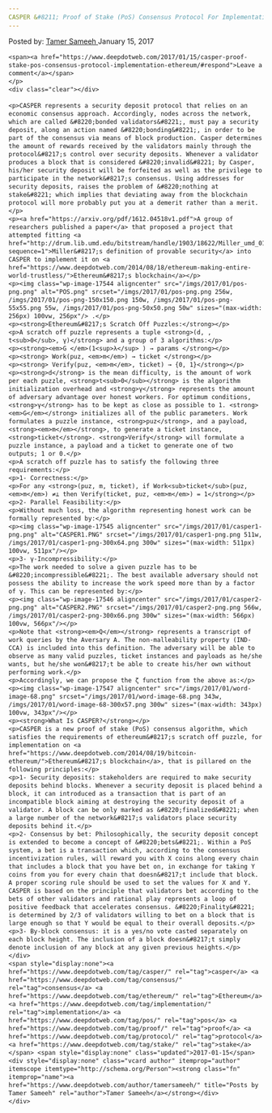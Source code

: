 ```yaml
---
CASPER &#8211; Proof of Stake (PoS) Consensus Protocol For Implementation On Ethereum
---
```

<article class="post-listing post-17536 post type-post status-publish format-standard has-post-thumbnail hentry  tag-casper tag-consensus tag-ethereum tag-implementation tag-pos tag-proof tag-protocol tag-stake">
    <div class="post-inner">
        <span>Posted by: <a href="https://www.deepdotweb.com/author/tamersameeh/" title="">Tamer Sameeh </a></span>
    <span>January 15, 2017</span>
    
    <span><a href="https://www.deepdotweb.com/2017/01/15/casper-proof-stake-pos-consensus-protocol-implementation-ethereum/#respond">Leave a comment</a></span>
    </p>
    <div class="clear"></div>
    
    <p>CASPER represents a security deposit protocol that relies on an economic consensus approach. Accordingly, nodes across the network, which are called &#8220;bonded validators&#8221;, must pay a security deposit, along an action named &#8220;bonding&#8221;, in order to be part of the consensus via means of block production. Casper determines the amount of rewards received by the validators mainly through the protocol&#8217;s control over security deposits. Whenever a validator produces a block that is considered &#8220;invalid&#8221; by Casper, his/her security deposit will be forfeited as well as the privilege to participate in the network&#8217;s consensus. Using addresses for security deposits, raises the problem of &#8220;nothing at stake&#8221; which implies that deviating away from the blockchain protocol will more probably put you at a demerit rather than a merit.</p>
    <p><a href="https://arxiv.org/pdf/1612.04518v1.pdf">A group of researchers published a paper</a> that proposed a project that attempted fitting <a href="http://drum.lib.umd.edu/bitstream/handle/1903/18622/Miller_umd_0117E_17522.pdf?sequence=1">Miller&#8217;s definition of provable security</a> into CASPER to implement it on <a href="https://www.deepdotweb.com/2014/08/18/ethereum-making-entire-world-trustless/">Ethereum&#8217;s blockchain</a></p>
    <p><img class="wp-image-17544 aligncenter" src="/imgs/2017/01/pos-png.png" alt="POS.png" srcset="/imgs/2017/01/pos-png.png 256w, /imgs/2017/01/pos-png-150x150.png 150w, /imgs/2017/01/pos-png-55x55.png 55w, /imgs/2017/01/pos-png-50x50.png 50w" sizes="(max-width: 256px) 100vw, 256px"/> .</p>
    <p><strong>Ethereum&#8217;s Scratch Off Puzzles:</strong></p>
    <p>A scratch off puzzle represents a tuple <strong>(d, , t<sub>0</sub>, γ)</strong> and a group of 3 algorithms:</p>
    <p><strong><em>G </em>(1<sup>λ</sup> ) → params </strong></p>
    <p><strong> Work(puz, <em>m</em>) → ticket </strong></p>
    <p><strong> Verify(puz, <em>m</em>, ticket) → {0, 1}</strong></p>
    <p><strong>d</strong> is the mean difficulty, is the amount of work per each puzzle, <strong>t<sub>0</sub></strong> is the algorithm initialization overhead and <strong>γ</strong> represents the amount of adversary advantage over honest workers. For optimum conditions, <strong>γ</strong> has to be kept as close as possible to 1. <strong><em>G</em></strong> initializes all of the public parameters. Work formulates a puzzle instance, <strong>puz</strong>, and a payload, <strong><em>m</em></strong>, to generate a ticket instance, <strong>ticket</strong>. <strong>Verify</strong> will formulate a puzzle instance, a payload and a ticket to generate one of two outputs; 1 or 0.</p>
    <p>A scratch off puzzle has to satisfy the following three requirements:</p>
    <p>1- Correctness:</p>
    <p>For any <strong>(puz, m, ticket), if Work<sub>ticket</sub>(puz, <em>m</em>) ≠⊥ then Verify(ticket, puz, <em>m</em>) = 1</strong></p>
    <p>2- Parallel Feasibility:</p>
    <p>Without much loss, the algorithm representing honest work can be formally represented by:</p>
    <p><img class="wp-image-17545 aligncenter" src="/imgs/2017/01/casper1-png.png" alt="CASPER1.PNG" srcset="/imgs/2017/01/casper1-png.png 511w, /imgs/2017/01/casper1-png-300x64.png 300w" sizes="(max-width: 511px) 100vw, 511px"/></p>
    <p>3- γ-Incompressibility:</p>
    <p>The work needed to solve a given puzzle has to be &#8220;incompressible&#8221;. The best available adversary should not possess the ability to increase the work speed more than by a factor of γ. This can be represented by:</p>
    <p><img class="wp-image-17546 aligncenter" src="/imgs/2017/01/casper2-png.png" alt="CASPER2.PNG" srcset="/imgs/2017/01/casper2-png.png 566w, /imgs/2017/01/casper2-png-300x66.png 300w" sizes="(max-width: 566px) 100vw, 566px"/></p>
    <p>Note that <strong><em>Q</em></strong> represents a transcript of work queries by the Aversary A. The non-malleability property (IND-CCA) is included into this definition. The adversary will be able to observe as many valid puzzles, ticket instances and payloads as he/she wants, but he/she won&#8217;t be able to create his/her own without performing work.</p>
    <p>Accordingly, we can propose the ζ function from the above as:</p>
    <p><img class="wp-image-17547 aligncenter" src="/imgs/2017/01/word-image-68.png" srcset="/imgs/2017/01/word-image-68.png 343w, /imgs/2017/01/word-image-68-300x57.png 300w" sizes="(max-width: 343px) 100vw, 343px"/></p>
    <p><strong>What Is CASPER?</strong></p>
    <p>CASPER is a new proof of stake (PoS) consensus algorithm, which satisfies the requirements of ethereum&#8217;s scratch off puzzle, for implementation on <a href="https://www.deepdotweb.com/2014/08/19/bitcoin-ethereum/">Ethereum&#8217;s blockchain</a>, that is pillared on the following principles:</p>
    <p>1- Security deposits: stakeholders are required to make security deposits behind blocks. Whenever a security deposit is placed behind a block, it can introduced as a transaction that is part of an incompatible block aiming at destroying the security deposit of a validator. A block can be only marked as &#8220;finalized&#8221; when a large number of the network&#8217;s validators place security deposits behind it.</p>
    <p>2- Consensus by bet: Philosophically, the security deposit concept is extended to become a concept of &#8220;bets&#8221;. Within a PoS system, a bet is a transaction which, according to the consensus incentivization rules, will reward you with X coins along every chain that includes a block that you have bet on, in exchange for taking Y coins from you for every chain that doesn&#8217;t include that block. A proper scoring rule should be used to set the values for X and Y. CASPER is based on the principle that validators bet according to the bets of other validators and rational play represents a loop of positive feedback that accelerates consensus. &#8220;Finality&#8221; is determined by 2/3 of validators willing to bet on a block that is large enough so that Y would be equal to their overall deposits.</p>
    <p>3- By-block consensus: it is a yes/no vote casted separately on each block height. The inclusion of a block doesn&#8217;t simply denote inclusion of any block at any given previous heights.</p>
    </div>
    <span style="display:none"><a href="https://www.deepdotweb.com/tag/casper/" rel="tag">casper</a> <a href="https://www.deepdotweb.com/tag/consensus/" rel="tag">consensus</a> <a href="https://www.deepdotweb.com/tag/ethereum/" rel="tag">Ethereum</a> <a href="https://www.deepdotweb.com/tag/implementation/" rel="tag">implementation</a> <a href="https://www.deepdotweb.com/tag/pos/" rel="tag">pos</a> <a href="https://www.deepdotweb.com/tag/proof/" rel="tag">proof</a> <a href="https://www.deepdotweb.com/tag/protocol/" rel="tag">protocol</a> <a href="https://www.deepdotweb.com/tag/stake/" rel="tag">stake</a></span> <span style="display:none" class="updated">2017-01-15</span>
    <div style="display:none" class="vcard author" itemprop="author" itemscope itemtype="http://schema.org/Person"><strong class="fn" itemprop="name"><a href="https://www.deepdotweb.com/author/tamersameeh/" title="Posts by Tamer Sameeh" rel="author">Tamer Sameeh</a></strong></div>
    </div>
</article>

